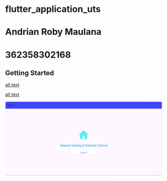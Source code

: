 # flutter_application_uts

# Andrian Roby Maulana
# 362358302168

## Getting Started
[alt text](<Screenshot 2024-10-25 001900.png>)

[alt text](<Screenshot 2024-10-25 002058.png>)

![alt text](<Screenshot 2024-10-25 002017.png>)


